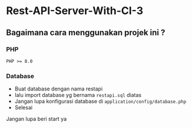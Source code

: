 # Rest-API-Server-With-CI-3

## Bagaimana cara menggunakan projek ini ?

### PHP
```PHP >= 8.0```

### Database
- Buat database dengan nama restapi
- lalu import database yg bernama ```restapi.sql``` diatas
- Jangan lupa konfigurasi database di ``` application/config/database.php ```
- Selesai

Jangan lupa beri start ya
